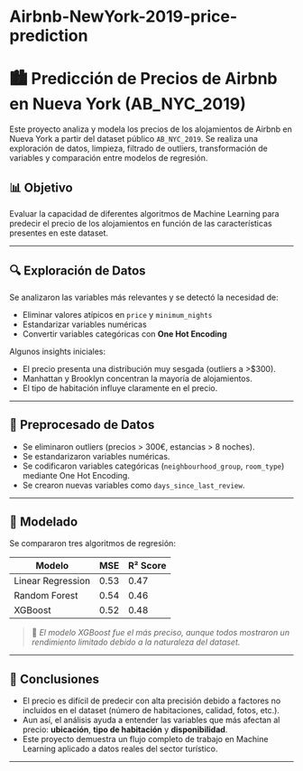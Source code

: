 # Airbnb-NewYork-2019-price-prediction
# 🏙️ Predicción de Precios de Airbnb en Nueva York (AB_NYC_2019)

Este proyecto analiza y modela los precios de los alojamientos de Airbnb en Nueva York a partir del dataset público `AB_NYC_2019`. Se realiza una exploración de datos, limpieza, filtrado de outliers, transformación de variables y comparación entre modelos de regresión.

## 📊 Objetivo

Evaluar la capacidad de diferentes algoritmos de Machine Learning para predecir el precio de los alojamientos en función de las características presentes en este dataset.

---

## 🔍 Exploración de Datos

Se analizaron las variables más relevantes y se detectó la necesidad de:
- Eliminar valores atípicos en `price` y `minimum_nights`
- Estandarizar variables numéricas
- Convertir variables categóricas con **One Hot Encoding**

Algunos insights iniciales:
- El precio presenta una distribución muy sesgada (outliers a >$300).
- Manhattan y Brooklyn concentran la mayoría de alojamientos.
- El tipo de habitación influye claramente en el precio.

---

## 🧼 Preprocesado de Datos

- Se eliminaron outliers (precios > 300€, estancias > 8 noches).
- Se estandarizaron variables numéricas.
- Se codificaron variables categóricas (`neighbourhood_group`, `room_type`) mediante One Hot Encoding.
- Se crearon nuevas variables como `days_since_last_review`.

---

## 🤖 Modelado

Se compararon tres algoritmos de regresión:

| Modelo             | MSE   | R² Score |
|--------------------|-------|----------|
| Linear Regression  | 0.53  | 0.47     |
| Random Forest      | 0.54  | 0.46     |
| XGBoost            | 0.52  | 0.48     |

> 📌 *El modelo XGBoost fue el más preciso, aunque todos mostraron un rendimiento limitado debido a la naturaleza del dataset.*

---

## 🧠 Conclusiones

- El precio es difícil de predecir con alta precisión debido a factores no incluidos en el dataset (número de habitaciones, calidad, fotos, etc.).
- Aun así, el análisis ayuda a entender las variables que más afectan al precio: **ubicación**, **tipo de habitación** y **disponibilidad**.
- Este proyecto demuestra un flujo completo de trabajo en Machine Learning aplicado a datos reales del sector turístico.

---

